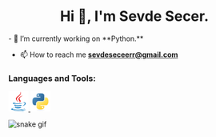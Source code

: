 
<h1 align="center">Hi 👋, I'm Sevde Secer.</h1>
- 🔭 I’m currently working on **Python.**

- 📫 How to reach me **sevdeseceerr@gmail.com**

<h3 align="left">Languages and Tools:</h3>
<p align="left"> <a href="https://www.java.com" target="_blank" rel="noreferrer"> <img src="https://raw.githubusercontent.com/devicons/devicon/master/icons/java/java-original.svg" alt="java" width="40" height="40"/> </a> <a href="https://www.python.org" target="_blank" rel="noreferrer"> <img src="https://raw.githubusercontent.com/devicons/devicon/master/icons/python/python-original.svg" alt="python" width="40" height="40"/> </a> </p>

![snake gif](https://github.com/YOUR_USERNAME/YOUR_USERNAME/blob/output/github-contribution-grid-snake.gif)

